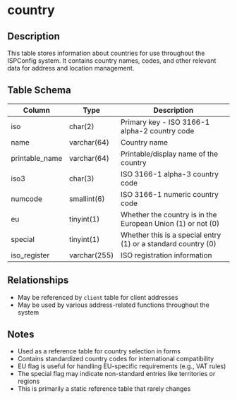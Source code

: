 # country

## Description
This table stores information about countries for use throughout the ISPConfig system. It contains country names, codes, and other relevant data for address and location management.

## Table Schema
| Column | Type | Description |
|--------|------|-------------|
| iso | char(2) | Primary key - ISO 3166-1 alpha-2 country code |
| name | varchar(64) | Country name |
| printable_name | varchar(64) | Printable/display name of the country |
| iso3 | char(3) | ISO 3166-1 alpha-3 country code |
| numcode | smallint(6) | ISO 3166-1 numeric country code |
| eu | tinyint(1) | Whether the country is in the European Union (1) or not (0) |
| special | tinyint(1) | Whether this is a special entry (1) or a standard country (0) |
| iso_register | varchar(255) | ISO registration information |

## Relationships
- May be referenced by `client` table for client addresses
- May be used by various address-related functions throughout the system

## Notes
- Used as a reference table for country selection in forms
- Contains standardized country codes for international compatibility
- EU flag is useful for handling EU-specific requirements (e.g., VAT rules)
- The special flag may indicate non-standard entries like territories or regions
- This is primarily a static reference table that rarely changes
